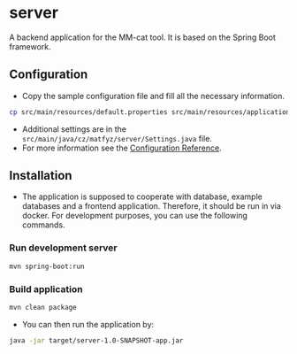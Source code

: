 # server

A backend application for the MM-cat tool. It is based on the Spring Boot framework.

## Configuration

- Copy the sample configuration file and fill all the necessary information.
```bash
cp src/main/resources/default.properties src/main/resources/application.properties
```
- Additional settings are in the `src/main/java/cz/matfyz/server/Settings.java` file.
- For more information see the [Configuration Reference](https://docs.spring.io/spring-boot/docs/current/reference/html/features.html#features.external-config).

## Installation

- The application is supposed to cooperate with database, example databases and a frontend application. Therefore, it should be run in via docker. For development purposes, you can use the following commands.

### Run development server

```bash
mvn spring-boot:run
```

### Build application

```bash
mvn clean package
```

- You can then run the application by:

```bash
java -jar target/server-1.0-SNAPSHOT-app.jar
```
